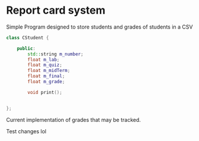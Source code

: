 # Report card system

Simple Program designed to store students and grades of students in a CSV

```cpp
class CStudent {

	public:
		std::string m_number;
		float m_lab;
		float m_quiz;
		float m_midTerm;
		float m_final;
		float m_grade;

		void print();


};
```

Current implementation of grades that may be tracked.

Test changes lol